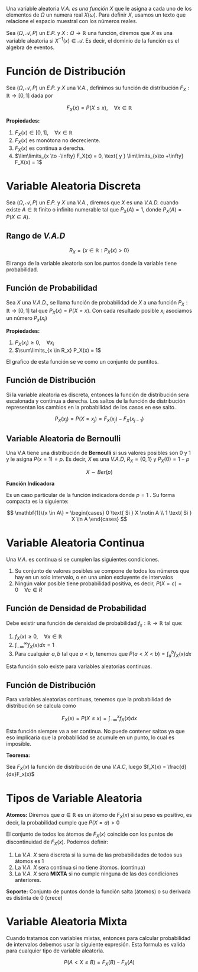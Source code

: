 Una variable aleatoria *V.A. es una función* $X$ que le asigna a cada uno de los elementos de $\Omega$ un numera real $X(\omega)$. Para definir $X$, usamos un texto que relacione el espacio muestral con los números reales.

Sea $(\Omega, \mathscr A, P)$ un *E.P.* y $X: \Omega \to \mathbb{R}$ una función, diremos que $X$ es una variable aleatoria si $X^{-1} (x) \in \mathscr A$. Es decir, el dominio de la función es el algebra de eventos.

# Función de Distribución

Sea $(\Omega, \mathscr A, P)$ un *E.P. y* $X$ una *V.A.*, definimos su función de distribución $F_X: \mathbb{R} \to [0,1]$ dada por 

$$
F_X(x) = P(X \leq x), \quad \forall x \in \mathbb{R}
$$

**Propiedades:**

1. $F_X(x) \in [0, 1], \quad \forall x \in \mathbb{R}$
2. $F_X(x)$ es monótona no decreciente.
3. $F_X(x)$ es continua a derecha.
4. $\lim\limits_{x \to -\infty} F_X(x) = 0, \text{ y } \lim\limits_{x\to +\infty} F_X(x) = 1$

# Variable Aleatoria Discreta

Sea $(\Omega, \mathscr A, P)$ un *E.P.* y $X$ una *V.A.*, diremos que $X$ es una *V.A.D.* cuando existe $A \in \mathbb{R}$ finito o infinito numerable tal que $P_X(A) = 1$, donde $P_X(A) = P(X \in A)$.

## Rango de *V.A.D*

$$
R_X = \{x \in \mathbb{R}: P_X(x) > 0\}
$$

El rango de la variable aleatoria son los puntos donde la variable tiene probabilidad.

## Función de Probabilidad

Sea $X$ una *V.A.D.*, se llama función de probabilidad de $X$ a una función $P_X: \mathbb{R} \to [0, 1]$ tal que $P_X(x) = P(X = x)$. Con cada resultado posible $x_i$ asociamos un número $P_x(x_i)$

**Propiedades:**

1. $P_X(x_i) \geq 0, \quad \forall x_i$
2. $\sum\limits_{x \in R_x} P_X(x) = 1$

El grafico de esta función se ve como un conjunto de puntitos.

## Función de Distribución

Si la variable aleatoria es discreta, entonces la función de distribución sera escalonada y continua a derecha. Los saltos de la función de distribución representan los cambios en la probabilidad de los casos en ese salto.

$$
P_X(x_j) = P(X = x_j) = F_X(x_j) - F_X(x_{j-1})
$$

## Variable Aleatoria de Bernoulli

Una V.A tiene una distribución de **Bernoulli** si sus  valores posibles son $0$ y $1$ y le asigna $P(x=1) = p$. Es decir, $X$ es una *V.A.D*, $R_X = \{0, 1\}$ y $P_X(0) = 1 - p$

$$
X \sim Ber(p)
$$

**Función Indicadora**

Es un caso particular de la función indicadora donde $p = 1$ . Su forma compacta es la siguiente:

$$
\mathbf{1}\{x \in A\} = \begin{cases}
0 \text{ Si } X \notin A \\
1 \text{ Si } X \in A
\end{cases}
$$

# Variable Aleatoria Continua

Una *V.A.* es continua si se cumplen las siguientes condiciones.

1. Su conjunto de valores posibles se compone de todos los números que hay en un solo intervalo, o en una union excluyente de intervalos
2. Ningún valor posible tiene probabilidad positiva, es decir, $P(X = c) = 0 \quad \forall c \in R$

## Función de Densidad de Probabilidad

Debe existir una función de densidad de probabilidad $f_x: \mathbb{R} \to \mathbb{R}$ tal que:

1. $f_X(x) \geq 0, \quad \forall x \in \mathbb{R}$
2. $\displaystyle \int_{-\infty}^\infty f_X(x) dx = 1$
3. Para cualquier $a, b$ tal que $a < b$, tenemos que $P(a < X < b) = \int_a^b f_X(x)dx$

Esta función solo existe para variables aleatorias continuas.

## Función de Distribución

Para variables aleatorias continuas, tenemos que la probabilidad de distribución se calcula como

$$
F_X(x) = P(X \leq x) = \int_{-\infty}^x f_X(x) dx
$$

Esta función siempre va a ser continua. No puede contener saltos ya que eso implicaría que la probabilidad se acumule en un punto, lo cual es imposible.

**Teorema:**

Sea $F_X(x)$ la función de distribución de una *V.A.C*, luego $f_X(x) = \frac{d}{dx}F_x(x)$

# Tipos de Variable Aleatoria

**Atomos:** Diremos que $a \in \mathbb{R}$ es un átomo de $F_X(x)$ si su peso es positivo, es decir, la probabilidad cumple que $P(X = a) > 0$

El conjunto de todos los átomos de $F_X(x)$ coincide con los puntos de discontinuidad de $F_X(x)$. Podemos definir:

1. La *V.A.* $X$ sera discreta si la suma de las probabilidades de todos sus átomos es $1$
2. La *V.A.* $X$ sera continua si no tiene átomos. (continua)
3. La *V.A.* $X$ sera **MIXTA** si no cumple ninguna de las dos condiciones anteriores.

**Soporte:** Conjunto de puntos donde la función salta (átomos) o su derivada es distinta de $0$ (crece)

# Variable Aleatoria Mixta

Cuando tratamos con variables mixtas, entonces para calcular probabilidad de intervalos debemos usar la siguiente expresión. Esta formula es valida para cualquier tipo de variable aleatoria.

$$
P(A < X \leq B) = F_X(B) - F_X(A)
$$
